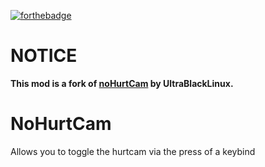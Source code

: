 [![forthebadge](https://forthebadge.com/images/badges/built-with-love.svg)](https://forthebadge.com)


# NOTICE
**This mod is a fork of [noHurtCam](https://github.com/UltraBlackLinux/noHurtCam) by UltraBlackLinux.**

# NoHurtCam

Allows you to toggle the hurtcam via the press of a keybind
